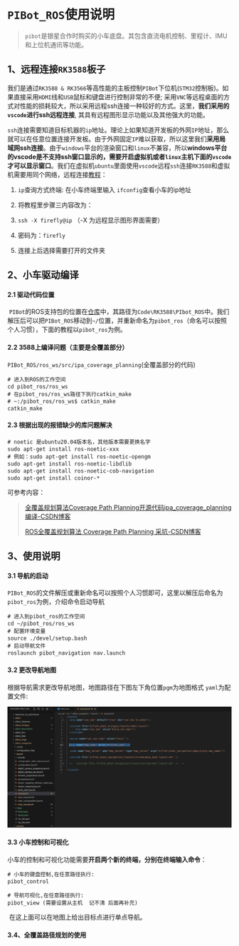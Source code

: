 # `PIBot_ROS`使用说明

> `pibot`是银星合作时购买的小车底盘。其包含直流电机控制、里程计、IMU和上位机通讯等功能。

## 1、远程连接`RK3588`板子

​		我们是通过`RK3588 & RK3566`等高性能的主板控制`PIBot`下位机(`STM32`控制板)。如果直接采用`HDMI`线和`USB`鼠标和键盘进行控制非常的不便; 采用`VNC`等远程桌面的方式对性能的损耗较大，所以采用远程ssh连接一种较好的方式。这里，**我们采用的`vscode`进行ssh远程连接**, 其具有远程图形显示功能以及其他强大的功能。

​		`ssh`连接需要知道目标机器的`ip`地址。理论上如果知道开发板的外网`IP`地址，那么就可以在任意位置连接开发板。由于外网固定`IP`难以获取，所以这里我们**采用局域网ssh连接**。由于`windows`平台的渲染窗口和`linux`不兼容，所以**windows平台的vscode是不支持ssh窗口显示的，需要开启虚拟机或者`linux`主机下面的`vscode`才可以显示窗口**。我们在虚拟机`ubuntu`里面使用`vscode`远程`ssh`连接`RK3588`和虚拟机需要用同个网络，远程连接[教程](http://www.autolabor.com.cn/book/ROSTutorials/di-9-zhang-ji-qi-ren-dao-822a28-shi-4f5329/92-vscodeyuan-cheng-kai-fa.html)：

1. `ip`查询方式终端: 在小车终端里输入 `ifconfig`查看小车的ip地址
2. 将教程里步骤三内容改为：

3. `ssh -X firefly@ip` （-X 为远程显示图形界面需要）
4. 密码为：`firefly`

5. 连接上后选择需要打开的文件夹


## 2、小车驱动编译

#### 2.1 驱动代码位置

​		`PIBot`的ROS支持包的位置在[仓库]([RobotKernal-UESTC](http://logzhan.ticp.io:30000/logzhan/RobotKernal-UESTC))中，其路径为`Code\RK3588\PIbot_ROS`中。我们解压后可以把`PIBot_ROS`移动到`~/`位置，并重新命名为`pibot_ros`（命名可以按照个人习惯），下面的教程以`pibot_ros`为例。

#### 2.2 3588上编译问题（主要是全覆盖部分）

​		`PIBot_ROS/ros_ws/src/ipa_coverage_planning`(全覆盖部分的代码)

```shell
# 进入到ROS的工作空间
cd pibot_ros/ros_ws
# 在pibot_ros/ros_ws路径下执行catkin_make
# ~:/pibot_ros/ros_ws$ catkin_make
catkin_make
```

#### 2.3 根据出现的报错缺少的库问题解决

```shell
# noetic 是ubuntu20.04版本名，其他版本需要更换名字
sudo apt-get install ros-noetic-xxx   
# 例如：sudo apt-get install ros-noetic-opengm
sudo apt-get install ros-noetic-libdlib
sudo apt-get install ros-noetic-cob-navigation
sudo apt-get install coinor-*
```

可参考内容：

> [全覆盖规划算法Coverage Path Planning开源代码ipa_coverage_planning编译-CSDN博客](https://blog.csdn.net/ktigerhero3/article/details/121562049)
>
> [ROS全覆盖规划算法 Coverage Path Planning 采坑-CSDN博客](https://blog.csdn.net/weixin_42179076/article/details/121164350)

## 3、使用说明

#### 3.1 导航的启动

​		`PIBot_ROS`的文件解压或重新命名可以按照个人习惯即可，这里以解压后命名为`pibot_ros`为例，介绍命令启动导航

```shell
# 进入到pibot_ros的工作空间
cd ~/pibot_ros/ros_ws
# 配置环境变量
source ./devel/setup.bash
# 启动导航文件
roslaunch pibot_navigation nav.launch
```

#### 3.2 更改导航地图

​		根据导航需求更改导航地图，地图路径在下图左下角位置`pgm`为地图格式 `yaml`为配置文件:

<img src=".\Image\ROS_Using (3).png" alt="Untitled" style="zoom:80%;" />

#### 3.3 小车控制和可视化

​		小车的控制和可视化功能需要**开启两个新的终端，分别在终端输入命令**：

```shell
# 小车的键盘控制,在任意路径执行:
pibot_control
```

```shell
# 导航可视化,在任意路径执行:
pibot_view (需要设置从主机  记不清 后面再补充)
```

​		在这上面可以在地图上给出目标点进行单点导航。

#### 3.4、全覆盖路径规划的使用